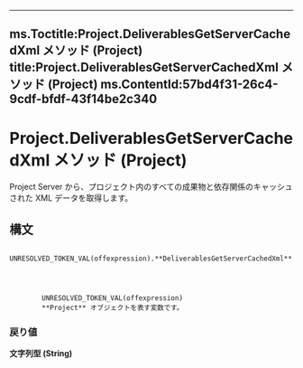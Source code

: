 

---
ms.Toctitle:Project.DeliverablesGetServerCachedXml メソッド (Project)
title:Project.DeliverablesGetServerCachedXml メソッド (Project)
ms.ContentId:57bd4f31-26c4-9cdf-bfdf-43f14be2c340
---
# Project.DeliverablesGetServerCachedXml メソッド (Project)




Project Server から、プロジェクト内のすべての成果物と依存関係のキャッシュされた XML データを取得します。

## 構文

            UNRESOLVED_TOKEN_VAL(offexpression).**DeliverablesGetServerCachedXml**




            UNRESOLVED_TOKEN_VAL(offexpression)
            **Project** オブジェクトを表す変数です。

### 戻り値
**文字列型 (String)**






